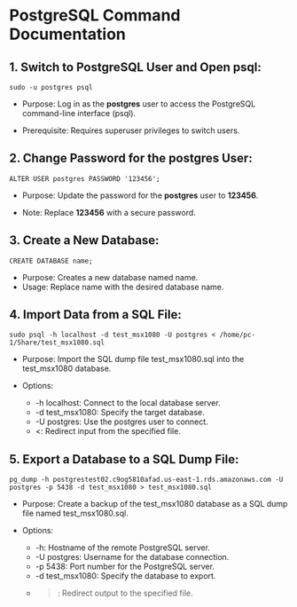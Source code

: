 # PostgreSQL Command Documentation

## 1. Switch to PostgreSQL User and Open psql:

```
sudo -u postgres psql
```
* Purpose: Log in as the **postgres** user to access the PostgreSQL command-line interface (psql).

* Prerequisite: Requires superuser privileges to switch users.

## 2. Change Password for the postgres User:

```
ALTER USER postgres PASSWORD '123456';
```
* Purpose: Update the password for the **postgres** user to **123456**.

* Note: Replace **123456** with a secure password.

## 3. Create a New Database:

```
CREATE DATABASE name;
```
* Purpose: Creates a new database named name.
* Usage: Replace name with the desired database name.

## 4. Import Data from a SQL File:

```
sudo psql -h localhost -d test_msx1080 -U postgres < /home/pc-1/Share/test_msx1080.sql
```
* Purpose: Import the SQL dump file test_msx1080.sql into the test_msx1080 database.

* Options:
    * -h localhost: Connect to the local database server.
    * -d test_msx1080: Specify the target database.
    * -U postgres: Use the postgres user to connect.
    * <: Redirect input from the specified file.

## 5. Export a Database to a SQL Dump File:

```
pg_dump -h postgrestest02.c9og5810afad.us-east-1.rds.amazonaws.com -U postgres -p 5438 -d test_msx1080 > test_msx1080.sql
```
* Purpose: Create a backup of the test_msx1080 database as a SQL dump file named test_msx1080.sql.

* Options:
    * -h: Hostname of the remote PostgreSQL server.
    * -U postgres: Username for the database connection.
    * -p 5438: Port number for the PostgreSQL server.
    * -d test_msx1080: Specify the database to export.
    * >: Redirect output to the specified file.

